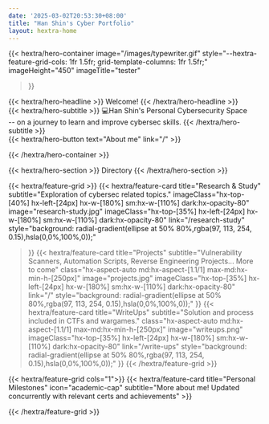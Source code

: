 ```yaml
---
date: '2025-03-02T20:53:30+08:00'
title: "Han Shin's Cyber Portfolio"
layout: hextra-home
---
```


{{< hextra/hero-container
    image="/images/typewriter.gif"
    style="--hextra-feature-grid-cols: 1fr 1.5fr; grid-template-columns: 1fr 1.5fr;"
    imageHeight="450"
    imageTitle="tester"
>}}

<div class="hx-mt-12 hx-mb-6">
{{< hextra/hero-headline >}}
  Welcome!
{{< /hextra/hero-headline >}}
</div>

<div class="hx-mb-12">
{{< hextra/hero-subtitle >}}
  💻Han Shin's Personal Cybersecurity Space&nbsp;<br class="sm:hx-block hx-hidden" /> -- on a journey to learn and improve cybersec skills.
{{< /hextra/hero-subtitle >}}
</div>

<div class="hx-mb-6">
{{< hextra/hero-button text="About me" link="/" >}}
</div>

{{< /hextra/hero-container >}}

<div class="hx-mt-16 hx-mb-4">
{{< hextra/hero-section >}}
  Directory
{{< /hextra/hero-section >}}
</div>

{{< hextra/feature-grid >}}
  {{< hextra/feature-card
    title="Research & Study"
    subtitle="Exploration of cybersec related topics."
    imageClass="hx-top-[40%] hx-left-[24px] hx-w-[180%] sm:hx-w-[110%] dark:hx-opacity-80"
    image="research-study.jpg"
    imageClass="hx-top-[35%] hx-left-[24px] hx-w-[180%] sm:hx-w-[110%] dark:hx-opacity-80"
    link="/research-study"
    style="background: radial-gradient(ellipse at 50% 80%,rgba(97, 113, 254, 0.15),hsla(0,0%,100%,0));"
  >}}
  {{< hextra/feature-card
    title="Projects"
    subtitle="Vulnerability Scanners, Automation Scripts, Reverse Engineering Projects... More to come"
    class="hx-aspect-auto md:hx-aspect-[1.1/1] max-md:hx-min-h-[250px]"
    image="projects.jpg"
    imageClass="hx-top-[35%] hx-left-[24px] hx-w-[180%] sm:hx-w-[110%] dark:hx-opacity-80"
    link="/"
    style="background: radial-gradient(ellipse at 50% 80%,rgba(97, 113, 254, 0.15),hsla(0,0%,100%,0));"
  >}}
  {{< hextra/feature-card
    title="WriteUps"
    subtitle="Solution and process included in CTFs and wargames."
    class="hx-aspect-auto md:hx-aspect-[1.1/1] max-md:hx-min-h-[250px]"
    image="writeups.png"
    imageClass="hx-top-[35%] hx-left-[24px] hx-w-[180%] sm:hx-w-[110%] dark:hx-opacity-80"
    link="/write-ups"
    style="background: radial-gradient(ellipse at 50% 80%,rgba(97, 113, 254, 0.15),hsla(0,0%,100%,0));"
  >}}
{{< /hextra/feature-grid >}}

<div class="hx-mt-6"></div>
{{< hextra/feature-grid cols="1">}}
{{< hextra/feature-card
    title="Personal Milestones"
    icon="academic-cap"
    subtitle="More about me! Updated concurrently with relevant certs and achievements"
  >}}

{{< /hextra/feature-grid >}}